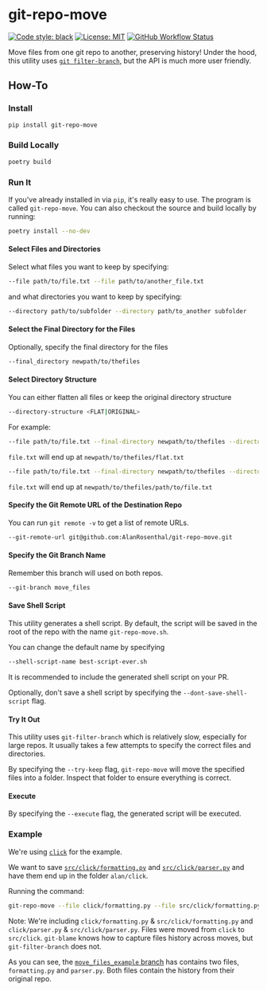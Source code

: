 # git-repo-move

[![Code style: black](https://img.shields.io/badge/code%20style-black-000000.svg)](https://github.com/psf/black)
[![License: MIT](https://img.shields.io/badge/License-MIT-yellow.svg)](https://opensource.org/licenses/MIT)
[![GitHub Workflow Status](https://img.shields.io/github/workflow/status/AlanRosenthal/git-repo-move/build-ci?style=build-ci)](https://github.com/AlanRosenthal/git-repo-move)

Move files from one git repo to another, preserving history!
Under the hood, this utility uses [`git filter-branch`](https://git-scm.com/docs/git-filter-branch), but the API is much more user friendly.

## How-To

### Install

```sh
pip install git-repo-move
```

### Build Locally

```sh
poetry build
```

### Run It

If you've already installed in via `pip`, it's really easy to use.
The program is called `git-repo-move`.
You can also checkout the source and build locally by running:

```sh
poetry install --no-dev
```

#### Select Files and Directories

Select what files you want to keep by specifying:

```sh
--file path/to/file.txt --file path/to/another_file.txt
```

and what directories you want to keep by specifying:

```sh
--directory path/to/subfolder --directory path/to_another subfolder
```

#### Select the Final Directory for the Files

Optionally, specify the final directory for the files

```sh
--final_directory newpath/to/thefiles
```

#### Select Directory Structure

You can either flatten all files or keep the original directory structure

```sh
--directory-structure <FLAT|ORIGINAL>
```

For example:

```sh
--file path/to/file.txt --final-directory newpath/to/thefiles --directory-structure FLAT
```

`file.txt` will end up at `newpath/to/thefiles/flat.txt`

```sh
--file path/to/file.txt --final-directory newpath/to/thefiles --directory-structure ORIGINAL
```

`file.txt` will end up at `newpath/to/thefiles/path/to/file.txt`

#### Specify the Git Remote URL of the Destination Repo

You can run `git remote -v` to get a list of remote URLs.

```sh
--git-remote-url git@github.com:AlanRosenthal/git-repo-move.git
```

#### Specify the Git Branch Name

Remember this branch will used on both repos.

```sh
--git-branch move_files
```

#### Save Shell Script

This utility generates a shell script.
By default, the script will be saved in the root of the repo with the name `git-repo-move.sh`.

You can change the default name by specifying

```sh
--shell-script-name best-script-ever.sh
```

It is recommended to include the generated shell script on your PR.

Optionally, don't save a shell script by specifying the `--dont-save-shell-script` flag.


#### Try It Out

This utility uses `git-filter-branch` which is relatively slow, especially for large repos.
It usually takes a few attempts to specify the correct files and directories.

By specifying the `--try-keep` flag, `git-repo-move` will move the specified files into a folder.
Inspect that folder to ensure everything is correct.

#### Execute

By specifying the `--execute` flag, the generated script will be executed.

### Example

We're using [`click`](https://github.com/pallets/click/) for the example.

We want to save [`src/click/formatting.py`](https://github.com/pallets/click/blame/2fc486c880eda9fdb746ed8baa49416acab9ea6d/src/click/formatting.py) and [`src/click/parser.py`](https://github.com/pallets/click/blame/2fc486c880eda9fdb746ed8baa49416acab9ea6d/src/click/parser.py) and have them end up in the folder `alan/click`.

Running the command:

```sh
git-repo-move --file click/formatting.py --file src/click/formatting.py --file click/parser.py --file src/click/parser.py --final_directory alan/click --directory-structure flat --git-remote-url git@github.com:AlanRosenthal/git-repo-move.git --git-branch move_files_example --execute
```

Note: We're including `click/formatting.py` & `src/click/formatting.py` and `click/parser.py` & `src/click/parser.py`.
Files were moved from `click` to `src/click`.
`git-blame` knows how to capture files history across moves, but `git-filter-branch` does not.

As you can see, the [`move_files_example` branch](https://github.com/AlanRosenthal/git-repo-move/tree/move_files_example) has contains two files, `formatting.py` and `parser.py`.
Both files contain the history from their original repo.
